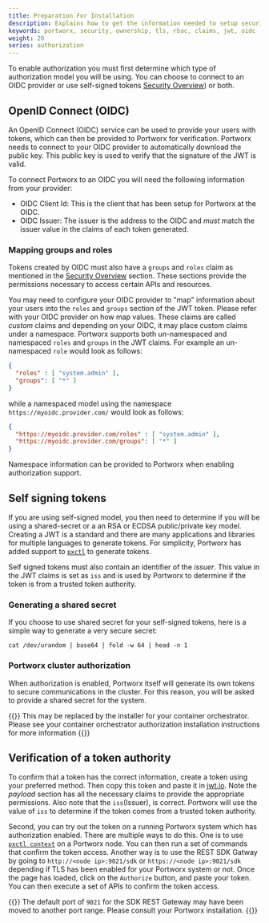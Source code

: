 ```yaml
---
title: Preparation For Installation
description: Explains how to get the information needed to setup security
keywords: portworx, security, ownership, tls, rbac, claims, jwt, oidc
weight: 20
series: authorization
---
```


To enable authorization you must first determine which type of authorization
model you will be using. You can choose to connect to an OIDC provider or use
self-signed tokens [Security Overview](/concepts/authorization/overview)) or
both.

## OpenID Connect (OIDC)
An OpenID Connect (OIDC) service can be used to provide your users with tokens,
which can then be provided to Portworx for verification. Portworx needs to
connect to your OIDC provider to automatically download the public key. This
public key is used to verify that the signature of the JWT is valid.

To connect Portworx to an OIDC you will need the following information from your
provider:

* OIDC Client Id: This is the client that has been setup for Portworx at the
  OIDC.
* OIDC Issuer: The issuer is the address to the OIDC and *must* match the issuer
  value in the claims of each token generated.

### Mapping groups and roles
Tokens created by OIDC must also have a `groups` and `roles` claim as mentioned
in the [Security Overview](/concepts/authorization/overview) section. These
sections provide the permissions necessary to access certain APIs and resources.

You may need to configure your OIDC provider to "map" information about your
users into the `roles` and `groups` section of the JWT token. Please refer with
your OIDC provider on how map values. These claims are called _custom_ claims
and depending on your OIDC, it may place custom claims under a namespace.
Portworx supports both un-namespaced and namespaced `roles` and `groups` in the
JWT claims. For example an un-namespaced `role` would look as follows:

```json
{
  "roles" : [ "system.admin" ],
  "groups": [ "*" ]
}
```

while a namespaced model using the namespace `https://myoidc.provider.com/`
    would look as follows:

```json
{
  "https://myoidc.provider.com/roles" : [ "system.admin" ],
  "https://myoidc.provider.com/groups": [ "*" ]
}
```

Namespace information can be provided to Portworx when enabling authorization
support.

## Self signing tokens
If you are using self-signed model, you then need to determine if you will be
using a shared-secret or a an RSA or ECDSA public/private key model.  Creating a
JWT is a standard and there are many applications and libraries for multiple
languages to generate tokens.  For simplicity, Portworx has added support to
[`pxctl`](/reference/cli/authorization/#generate_tokens) to generate tokens.

Self signed tokens must also contain an identifier of the _issuer_. This value
in the JWT claims is set as `iss` and is used by Portworx to determine if the
token is from a trusted token authority.

### Generating a shared secret
If you choose to use shared secret for your self-signed tokens, here is a simple
way to generate a very secure secret:

```text
cat /dev/urandom | base64 | fold -w 64 | head -n 1
```

### Portworx cluster authorization
When authorization is enabled, Portworx itself will generate its own tokens to
secure communications in the cluster. For this reason, you will be asked to
provide a shared secret for the system.

{{<info>}}
This may be replaced by the installer for your container orchestrator.
Please see your container orchestrator authorization installation instructions
for more information
{{</info>}}

## Verification of a token authority
To confirm that a token has the correct information, create a token using your
preferred method. Then copy this token and paste it in [jwt.io](https://jwt.io).
Note the _payload_ section has all the necessary claims to provide the
appropriate permissions. Also note that the `iss`(Issuer), is correct. Portworx
will use the value of `iss` to determine if the token comes from a trusted token
authority.

Second, you can try out the token on a running Portworx system which has
authorization enabled. There are multiple ways to do this. One is to use [`pxctl
context`](/reference/cli/authorization) on a Portworx node. You can then run a
set of commands that confirm the token access. Another way is to use the REST
SDK Gatway by going to `http://<node ip>:9021/sdk` or `https://<node
ip>:9021/sdk` depending if TLS has been enabled for your Portworx system or not.
Once the page has loaded, click on the `Authorize` button, and paste your token.
You can then execute a set of APIs to confirm the token access.

{{<info>}}
The default port of `9021` for the SDK REST Gateway may have been moved
to another port range.  Please consult your Portworx installation.
{{</info>}}
